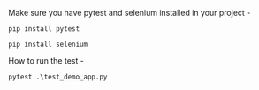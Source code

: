Make sure you have pytest and selenium installed in your project -

`pip install pytest`

`pip install selenium`

How to run the test - 

`pytest .\test_demo_app.py`
